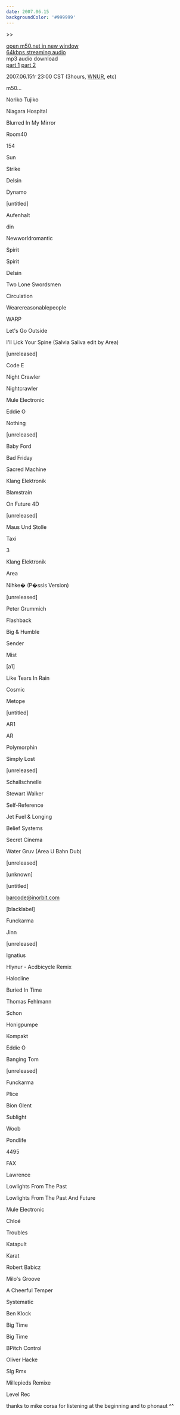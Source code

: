 ```yaml
---
date: 2007.06.15
backgroundColor: '#999999'
---
```


\>>

[open m50.net in new window  
](http://m50.net/)[64kbps streaming audio](http://m50.net/streamed/2007.06.15\(64\).ra)  
mp3 audio download  
[part 1](http://m50.net/streamed/2007.06.15pt1\(64\).mp3) [part 2](http://m50.net/streamed/2007.06.15pt2\(64\).mp3)

2007.06.15fr 23:00 CST (3hours, [WNUR](http://www.wnur.org/), etc)  

m50...  

Noriko Tujiko

Niagara Hospital

Blurred In My Mirror

Room40

154

Sun

Strike

Delsin

Dynamo

\[untitled\]

Aufenhalt

din

Newworldromantic

Spirit

Spirit

Delsin

Two Lone Swordsmen

Circulation

Wearereasonablepeople

WARP

Let's Go Outside

I'll Lick Your Spine (Salvia Saliva edit by Area)

\[unreleased\]



Code E

Night Crawler

Nightcrawler

Mule Electronic

Eddie O

Nothing

\[unreleased\]



Baby Ford

Bad Friday

Sacred Machine

Klang Elektronik

Blamstrain

On Future 4D

\[unreleased\]



Maus Und Stolle

Taxi

3

Klang Elektronik

Area

Nihke� (P�ssis Version)

\[unreleased\]



Peter Grummich

Flashback

Big & Humble

Sender

Mist

\[a1\]

Like Tears In Rain

Cosmic

Metope

\[untitled\]

AR1

AR

Polymorphin

Simply Lost

\[unreleased\]

Schallschnelle

Stewart Walker

Self-Reference

Jet Fuel & Longing

Belief Systems

Secret Cinema

Water Gruv (Area U Bahn Dub)

\[unreleased\]



\[unknown\]

\[untitled\]

barcode@inorbit.com

\[blacklabel\]

Funckarma

Jinn

\[unreleased\]



Ignatius

Hlynur - Acdbicycle Remix

Halocline

Buried In Time

Thomas Fehlmann

Schon

Honigpumpe

Kompakt

Eddie O

Banging Tom

\[unreleased\]



Funckarma

Plice

Bion Glent

Sublight

Woob

Pondlife

4495

FAX

Lawrence

Lowlights From The Past

Lowlights From The Past And Future

Mule Electronic

Chloé

Troubles

Katapult

Karat

Robert Babicz

Milo's Groove

A Cheerful Temper

Systematic

Ben Klock

Big Time

Big Time

BPitch Control

Oliver Hacke

Slg Rmx

Millepieds Remixe

Level Rec

thanks to mike corsa for listening at the beginning and to phonaut ^^